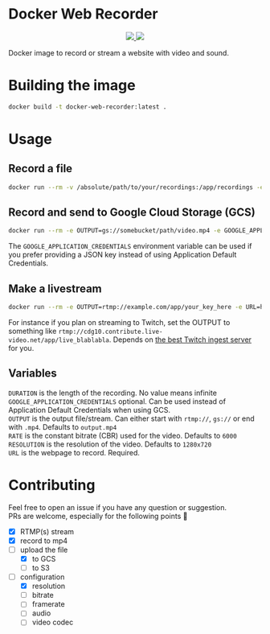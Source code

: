 # Docker Web Recorder

<p align="center">
  <a href="https://hub.docker.com/r/digiz3d/web-recorder  " alt="Latest docker image version">
    <img src="https://img.shields.io/docker/v/digiz3d/web-recorder/latest" />
  </a>
  <a href="https://hub.docker.com/r/digiz3d/web-recorder" alt="Docker pulls">
    <img src="https://img.shields.io/docker/pulls/digiz3d/web-recorder" />
  </a>
</p>

Docker image to record or stream a website with video and sound.

# Building the image

```bash
docker build -t docker-web-recorder:latest .
```

# Usage

## Record a file

```bash
docker run --rm -v /absolute/path/to/your/recordings:/app/recordings -e OUTPUT=video.mp4 -e URL=https://example.com/video/123456 -e DURATION=25 -it docker-web-recorder:latest
```

## Record and send to Google Cloud Storage (GCS)

```bash
docker run --rm -e OUTPUT=gs://somebucket/path/video.mp4 -e GOOGLE_APPLICATION_CREDENTIALS=your-json-key -e URL=https://example.com/video/123456 -e DURATION=25 -it docker-web-recorder:latest
```

The `GOOGLE_APPLICATION_CREDENTIALS` environment variable can be used if you prefer providing a JSON key instead of using Application Default Credentials.

## Make a livestream

```bash
docker run --rm -e OUTPUT=rtmp://example.com/app/your_key_here -e URL=https://example.com/video/123456 -e RATE=1000 -e DURATION=120 -it docker-web-recorder:latest
```

For instance if you plan on streaming to Twitch, set the OUTPUT to something like `rtmp://cdg10.contribute.live-video.net/app/live_blablabla`. Depends on [the best Twitch ingest server](https://help.twitch.tv/s/twitch-ingest-recommendation?language=en_US) for you.

## Variables

`DURATION` is the length of the recording. No value means infinite  
`GOOGLE_APPLICATION_CREDENTIALS` optional. Can be used instead of Application Default Credentials when using GCS.  
`OUTPUT` is the output file/stream. Can either start with `rtmp://`, `gs://` or end with `.mp4`. Defaults to `output.mp4`  
`RATE` is the constant bitrate (CBR) used for the video. Defaults to `6000`  
`RESOLUTION` is the resolution of the video. Defaults to `1280x720`  
`URL` is the webpage to record. Required.

# Contributing

Feel free to open an issue if you have any question or suggestion.  
PRs are welcome, especially for the following points :clap:

- [x] RTMP(s) stream
- [x] record to mp4
- [ ] upload the file
  - [x] to GCS
  - [ ] to S3
- [ ] configuration
  - [x] resolution
  - [ ] bitrate
  - [ ] framerate
  - [ ] audio
  - [ ] video codec
